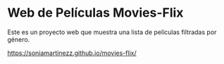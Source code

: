 # Web de Películas Movies-Flix

Este es un proyecto web que muestra una lista de películas filtradas por género.

https://soniamartinezz.github.io/movies-flix/
